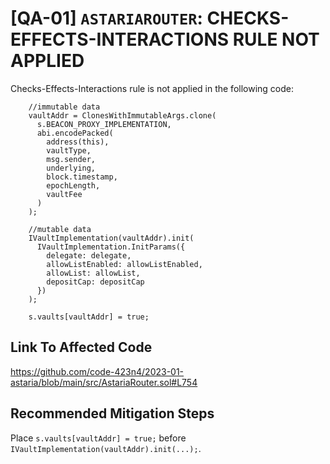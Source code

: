 # [QA-01] `ASTARIAROUTER`: CHECKS-EFFECTS-INTERACTIONS RULE NOT APPLIED

Checks-Effects-Interactions rule is not applied in the following code:

```solidity
    //immutable data
    vaultAddr = ClonesWithImmutableArgs.clone(
      s.BEACON_PROXY_IMPLEMENTATION,
      abi.encodePacked(
        address(this),
        vaultType,
        msg.sender,
        underlying,
        block.timestamp,
        epochLength,
        vaultFee
      )
    );

    //mutable data
    IVaultImplementation(vaultAddr).init(
      IVaultImplementation.InitParams({
        delegate: delegate,
        allowListEnabled: allowListEnabled,
        allowList: allowList,
        depositCap: depositCap
      })
    );

    s.vaults[vaultAddr] = true;
```

## Link To Affected Code
https://github.com/code-423n4/2023-01-astaria/blob/main/src/AstariaRouter.sol#L754

## Recommended Mitigation Steps
Place `s.vaults[vaultAddr] = true;` before `IVaultImplementation(vaultAddr).init(...);`.